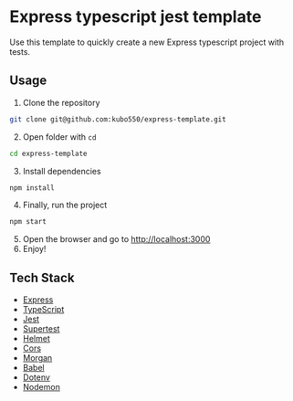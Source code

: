 # Express typescript jest template

Use this template to quickly create a new Express typescript project with tests.

##  Usage

1. Clone the repository
```bash
git clone git@github.com:kubo550/express-template.git
```
2. Open folder with `cd`
```bash
cd express-template
```

3. Install dependencies
```bash
npm install
```

4. Finally, run the project
```bash
npm start
```

5. Open the browser and go to [http://localhost:3000](http://localhost:3000)
6. Enjoy!




## Tech Stack

 - [Express](https://expressjs.com/)
 - [TypeScript](https://www.typescriptlang.org/)
 - [Jest](https://jestjs.io/)
 - [Supertest](https://github.com/visionmedia/supertest#readme)
 - [Helmet](https://helmetjs.github.io/)
 - [Cors](https://github.com/expressjs/cors#readme)
 - [Morgan](https://github.com/expressjs/morgan#readme)
 - [Babel](https://babeljs.io/)
 - [Dotenv](https://github.com/motdotla/dotenv#readme)
 - [Nodemon](https://nodemon.io/)

